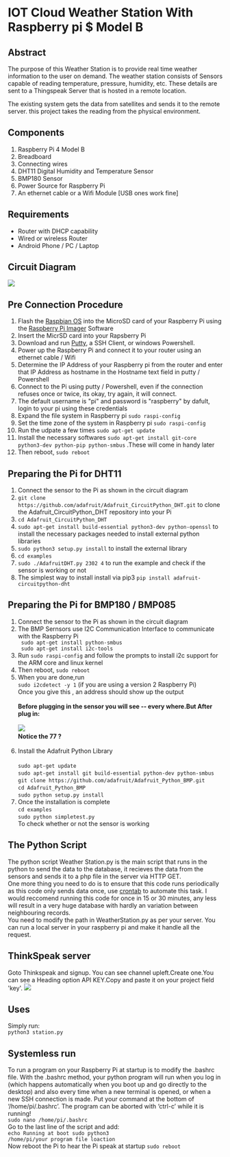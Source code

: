 # IOT Cloud Weather Station With Raspberry pi $ Model B
## Abstract
<p> The purpose of this Weather Station is to provide real time weather information to the user on demand. The weather station consists of Sensors capable of reading temperature, pressure, humidity, etc. These details are sent to a Thingspeak Server that is hosted in a remote location. 

The existing system gets the data from satellites and sends it to the remote server. this project takes the reading from the physical environment.</p>

## Components
<ol>
  <li> Raspberry Pi 4 Model B </li>
  <li> Breadboard </li>
  <li> Connecting wires </li>
  <li> DHT11 Digital Humidity and Temperature Sensor </li>
  <li> BMP180 Sensor </li>
  <li> Power Source for Raspberry Pi </li>
  <li> An ethernet cable or a Wifi Module [USB ones work fine] </li>
</ol>

## Requirements
<ul>
  <li> Router with DHCP capability</li>
  <li> Wired or wireless Router </li>
  <li> Android Phone / PC / Laptop </li>
</ul>

## Circuit Diagram

<img src="https://raw.github.com/snigdho48/IOT-cloud-weather-station-With-pi-4b/blob/main/screenshot/diagram.jpg"/>

## Pre Connection Procedure
<ol>
  <li> Flash the <a href="https://www.raspberrypi.org/downloads/raspbian/">Raspbian OS</a> into the MicroSD card of your Raspberry Pi using the <a href="https://www.raspberrypi.com/software/">Raspberry Pi Imager</a> Software</li>
  <li> Insert the MicrSD card into your Rapsberry Pi </li>
  <li> Download and run <a href="http://www.putty.org/"> Putty</a>, a SSH Client, or windows Powershell.
  <li> Power up the Raspberry Pi and connect it to your router using an ethernet cable / Wifi</li>
  <li> Determine the IP Address of your Raspberry pi from the router and enter that IP Address as hostname in the Hostname text field in putty / Powershell</li>
  <li> Connect to the Pi using putty / Powershell, even if the connection refuses once or twice, its okay, try again, it will connect. </li>
  <li> The default username is "pi" and password is "raspberry" by dafult, login to your pi using these credentials </li>
  <li> Expand the file system  in Raspberry pi <code>sudo raspi-config</code> </li>
  <li> Set the time zone of the system in Raspberry pi <code>sudo raspi-config</code></li>
  <li> Run the udpate a few times <code>sudo apt-get update</code> </li>
  <li> Install the necessary softwares <code>sudo apt-get install git-core python3-dev python-pip python-smbus</code> .These will come in handy later </li>
  <li> Then reboot, <code>sudo reboot</code> </li>
</ol>

## Preparing the Pi for DHT11
<ol>
  <li> Connect the sensor to the Pi as shown in the circuit diagram </li>
  <li> <code>git clone https://github.com/adafruit/Adafruit_CircuitPython_DHT.git</code> to clone the Adafruit_CircuitPython_DHT repository into your Pi</li>
  <li> <code>cd Adafruit_CircuitPython_DHT</code> </li>
  <li> <code>sudo apt-get install build-essential python3-dev python-openssl</code> to install the necessary packages needed to install external python libraries</li>
  <li> <code>sudo python3 setup.py install</code> to install the external library</li>
  <li><code>cd examples</code></li>
  <li> <code>sudo ./AdafruitDHT.py 2302 4</code> to run the example and check if the sensor is working or not</li>
  <li>The simplest way to install install via pip3 <code>pip install adafruit-circuitpython-dht</code> </li>
</ol>

## Preparing the Pi for BMP180 / BMP085
<ol>
  <li> Connect the sensor to the Pi as shown in the circuit diagram </li>
  <li> The BMP Sernsors use I2C Communication Interface to communicate with the Raspberry Pi </li>
  <code> sudo apt-get install python-smbus</code><br>
  <code> sudo apt-get install i2c-tools</code>
  <li> Run <code>sudo raspi-config</code> and follow the prompts to install i2c support for the ARM core and linux kernel</li>
  <li> Then reboot, <code>sudo reboot</code> </li>
  <li> When you are done,run
  <br> <code>sudo i2cdetect -y 1</code> (if you are using a version 2 Raspberry Pi)<br> Once you give this , an address should show up the output <br><br><b> Before plugging in the sensor you will see -- every where.But After plug in:</b><br><br>
  <img src="https://raw.github.com/snigdho48/IOT-cloud-weather-station-With-pi-4b/blob/main/screenshot/screenshot/i2c.jpg"/><br><b>Notice the 77 ?</b></li><br>
  <li> Install the Adafruit Python Library <br>
  <br> <code>sudo apt-get update</code> 
  <br> <code>sudo apt-get install git build-essential python-dev python-smbus</code> 
  <br> <code>git clone https://github.com/adafruit/Adafruit_Python_BMP.git</code> 
  <br> <code>cd Adafruit_Python_BMP</code> 
  <br> <code>sudo python setup.py install</code> </li>
  <li> Once the installation is complete <br> <code>cd examples</code> <br>
  <code>sudo python simpletest.py</code><br> To check whether or not the sensor is working </li>
</ol>

## The Python Script
The python script Weather Station.py is the main script that runs in the python to send the data to the database, it recieves the data from the sensors and sends it to a php file in the server via HTTP GET.
<br>
One more thing you need to do is to ensure that this code runs periodically as this code only sends data once, use <a href= "https://www.raspberrypi.org/documentation/linux/usage/cron.md">crontab</a> to automate this task. I would reccomend running this code for once in 15 or 30 minutes, any less will result in a very huge database with hardly an variation between neighbouring records. <br>
You need to modify the path in WeatherStation.py as per your server. You can run a local server in your raspberry pi and make it handle all the request.

## ThinkSpeak server
Goto Thinkspeak and signup. You can see channel upleft.Create one.You can see a Heading option API KEY.Copy and paste it on your project field 'key'.
<img src="https://raw.github.com/snigdho48/IOT-cloud-weather-station-With-pi-4b/blob/main/screenshot/Thinkspeak.jpg"/>

## Uses
Simply run:<br><code>python3 station.py</code><br>

## Systemless run
To run a program on your Raspberry Pi at startup is to modify the .bashrc  file. With the .bashrc method, your python program will run when you log in (which happens automatically when you boot up and go directly to the desktop) and also every time when a new terminal is opened, or when a new SSH connection is made. Put your command at the bottom of ‘/home/pi/.bashrc’. The program can be aborted with ‘ctrl-c’ while it is running!
<br><code>sudo nano /home/pi/.bashrc</code>
<br>Go to the last line of the script and add:<br>
<code>echo Running at boot 
sudo python3 /home/pi/your program file loaction</code><br>
Now reboot the Pi to hear the Pi speak at startup
<code>sudo reboot</code>
